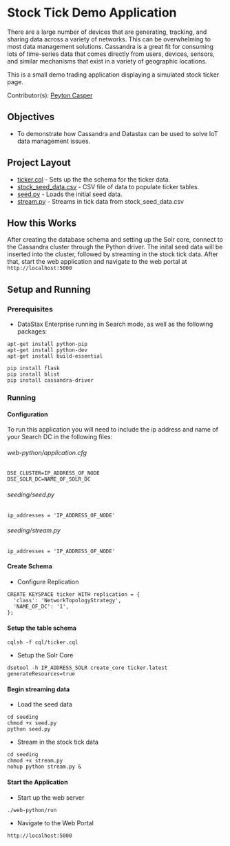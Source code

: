 # Stock Tick Demo Application
There are a large number of devices that are generating, tracking, and sharing data across a variety of networks. This can be overwhelming to most data management solutions. Cassandra is a great fit for consuming lots of time-series data that comes directly from users, devices, sensors, and similar mechanisms that exist in a variety of geographic locations.

This is a small demo trading application displaying a simulated stock ticker page.

Contributor(s): [Peyton Casper](https://github.com/peytoncasper)

## Objectives

* To demonstrate how Cassandra and Datastax can be used to solve IoT data management issues.
  
## Project Layout

* [ticker.cql](/cql/ticker.cql) - Sets up the the schema for the ticker data.
* [stock_seed_data.csv](/seeding/stock_seed_data.csv) - CSV file of data to populate ticker tables.
* [seed.py](/seeding/seed.py) - Loads the initial seed data.
* [stream.py](/seeding/stream.py) - Streams in tick data from stock_seed_data.csv

## How this Works

After creating the database schema and setting up the Solr core, connect to the Cassandra cluster through the Python driver. The inital seed data will be inserted into the cluster, followed by streaming in the stock tick data. After that, start the web application and navigate to the web portal at `http://localhost:5000`

## Setup and Running

### Prerequisites

* DataStax Enterprise running in Search mode, as well as the following packages:

```
apt-get install python-pip
apt-get install python-dev
apt-get install build-essential

pip install flask
pip install blist
pip install cassandra-driver
```

### Running

#### Configuration

To run this application you will need to include the ip address and name of your Search DC in the following files:

###### web-python/application.cfg

    DSE_CLUSTER=IP_ADDRESS_OF_NODE
    DSE_SOLR_DC=NAME_OF_SOLR_DC

###### seeding/seed.py
    
    ip_addresses = 'IP_ADDRESS_OF_NODE'
    
###### seeding/stream.py
    
    ip_addresses = 'IP_ADDRESS_OF_NODE'
    
#### Create Schema

* Configure Replication
```
CREATE KEYSPACE ticker WITH replication = {
  'class': 'NetworkTopologyStrategy',
  'NAME_OF_DC': '1',
};
```
#### Setup the table schema

`cqlsh -f cql/ticker.cql`
    
* Setup the Solr Core
    
`dsetool -h IP_ADDRESS_SOLR create_core ticker.latest generateResources=true`

#### Begin streaming data    
    
* Load the seed data
```
cd seeding
chmod +x seed.py
python seed.py
 ```   
* Stream in the stock tick data
 ```
cd seeding
chmod +x stream.py
nohup python stream.py &
 ```
    
#### Start the Application

* Start up the web server
 
`./web-python/run`
    
* Navigate to the Web Portal
  
`http://localhost:5000`


